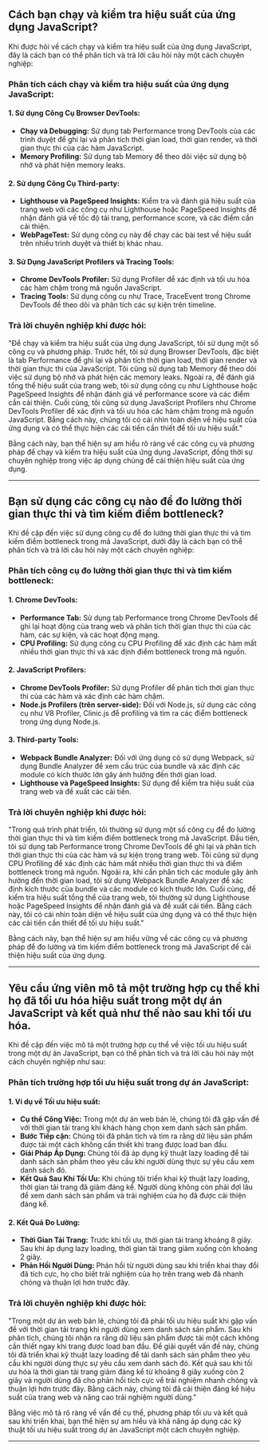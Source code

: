 ## Cách bạn chạy và kiểm tra hiệu suất của ứng dụng JavaScript?

Khi được hỏi về cách chạy và kiểm tra hiệu suất của ứng dụng JavaScript, đây là cách bạn có thể phân tích và trả lời câu hỏi này một cách chuyên nghiệp:

### Phân tích cách chạy và kiểm tra hiệu suất của ứng dụng JavaScript:

#### 1. **Sử dụng Công Cụ Browser DevTools:**

- **Chạy và Debugging:** Sử dụng tab Performance trong DevTools của các trình duyệt để ghi lại và phân tích thời gian load, thời gian render, và thời gian thực thi của các hàm JavaScript.
- **Memory Profiling:** Sử dụng tab Memory để theo dõi việc sử dụng bộ nhớ và phát hiện memory leaks.

#### 2. **Sử dụng Công Cụ Third-party:**

- **Lighthouse và PageSpeed Insights:** Kiểm tra và đánh giá hiệu suất của trang web với các công cụ như Lighthouse hoặc PageSpeed Insights để nhận đánh giá về tốc độ tải trang, performance score, và các điểm cần cải thiện.
- **WebPageTest:** Sử dụng công cụ này để chạy các bài test về hiệu suất trên nhiều trình duyệt và thiết bị khác nhau.

#### 3. **Sử Dụng JavaScript Profilers và Tracing Tools:**

- **Chrome DevTools Profiler:** Sử dụng Profiler để xác định và tối ưu hóa các hàm chậm trong mã nguồn JavaScript.
- **Tracing Tools:** Sử dụng công cụ như Trace, TraceEvent trong Chrome DevTools để theo dõi và phân tích các sự kiện trên timeline.

### Trả lời chuyên nghiệp khi được hỏi:

"Để chạy và kiểm tra hiệu suất của ứng dụng JavaScript, tôi sử dụng một số công cụ và phương pháp. Trước hết, tôi sử dụng Browser DevTools, đặc biệt là tab Performance để ghi lại và phân tích thời gian load, thời gian render và thời gian thực thi của JavaScript. Tôi cũng sử dụng tab Memory để theo dõi việc sử dụng bộ nhớ và phát hiện các memory leaks. Ngoài ra, để đánh giá tổng thể hiệu suất của trang web, tôi sử dụng công cụ như Lighthouse hoặc PageSpeed Insights để nhận đánh giá về performance score và các điểm cần cải thiện. Cuối cùng, tôi cũng sử dụng JavaScript Profilers như Chrome DevTools Profiler để xác định và tối ưu hóa các hàm chậm trong mã nguồn JavaScript. Bằng cách này, chúng tôi có cái nhìn toàn diện về hiệu suất của ứng dụng và có thể thực hiện các cải tiến cần thiết để tối ưu hiệu suất."

Bằng cách này, bạn thể hiện sự am hiểu rõ ràng về các công cụ và phương pháp để chạy và kiểm tra hiệu suất của ứng dụng JavaScript, đồng thời sự chuyên nghiệp trong việc áp dụng chúng để cải thiện hiệu suất của ứng dụng.

---

## Bạn sử dụng các công cụ nào để đo lường thời gian thực thi và tìm kiếm điểm bottleneck?

Khi đề cập đến việc sử dụng công cụ để đo lường thời gian thực thi và tìm kiếm điểm bottleneck trong mã JavaScript, dưới đây là cách bạn có thể phân tích và trả lời câu hỏi này một cách chuyên nghiệp:

### Phân tích công cụ đo lường thời gian thực thi và tìm kiếm bottleneck:

#### 1. **Chrome DevTools:**

- **Performance Tab:** Sử dụng tab Performance trong Chrome DevTools để ghi lại hoạt động của trang web và phân tích thời gian thực thi của các hàm, các sự kiện, và các hoạt động mạng.
- **CPU Profiling:** Sử dụng công cụ CPU Profiling để xác định các hàm mất nhiều thời gian thực thi và xác định điểm bottleneck trong mã nguồn.

#### 2. **JavaScript Profilers:**

- **Chrome DevTools Profiler:** Sử dụng Profiler để phân tích thời gian thực thi của các hàm và xác định các hàm chậm.
- **Node.js Profilers (trên server-side):** Đối với Node.js, sử dụng các công cụ như V8 Profiler, Clinic.js để profiling và tìm ra các điểm bottleneck trong ứng dụng Node.js.

#### 3. **Third-party Tools:**

- **Webpack Bundle Analyzer:** Đối với ứng dụng có sử dụng Webpack, sử dụng Bundle Analyzer để xem cấu trúc của bundle và xác định các module có kích thước lớn gây ảnh hưởng đến thời gian load.
- **Lighthouse và PageSpeed Insights:** Sử dụng để kiểm tra hiệu suất của trang web và đề xuất các cải tiến.

### Trả lời chuyên nghiệp khi được hỏi:

"Trong quá trình phát triển, tôi thường sử dụng một số công cụ để đo lường thời gian thực thi và tìm kiếm điểm bottleneck trong mã JavaScript. Đầu tiên, tôi sử dụng tab Performance trong Chrome DevTools để ghi lại và phân tích thời gian thực thi của các hàm và sự kiện trong trang web. Tôi cũng sử dụng CPU Profiling để xác định các hàm mất nhiều thời gian thực thi và điểm bottleneck trong mã nguồn. Ngoài ra, khi cần phân tích các module gây ảnh hưởng đến thời gian load, tôi sử dụng Webpack Bundle Analyzer để xác định kích thước của bundle và các module có kích thước lớn. Cuối cùng, để kiểm tra hiệu suất tổng thể của trang web, tôi thường sử dụng Lighthouse hoặc PageSpeed Insights để nhận đánh giá và đề xuất cải tiến. Bằng cách này, tôi có cái nhìn toàn diện về hiệu suất của ứng dụng và có thể thực hiện các cải tiến cần thiết để tối ưu hiệu suất."

Bằng cách này, bạn thể hiện sự am hiểu vững về các công cụ và phương pháp để đo lường và tìm kiếm điểm bottleneck trong mã JavaScript để cải thiện hiệu suất của ứng dụng.

---

## Yêu cầu ứng viên mô tả một trường hợp cụ thể khi họ đã tối ưu hóa hiệu suất trong một dự án JavaScript và kết quả như thế nào sau khi tối ưu hóa.

Khi đề cập đến việc mô tả một trường hợp cụ thể về việc tối ưu hiệu suất trong một dự án JavaScript, bạn có thể phân tích và trả lời câu hỏi này một cách chuyên nghiệp như sau:

### Phân tích trường hợp tối ưu hiệu suất trong dự án JavaScript:

#### 1. **Ví dụ về Tối ưu hiệu suất:**

- **Cụ thể Công Việc:** Trong một dự án web bán lẻ, chúng tôi đã gặp vấn đề với thời gian tải trang khi khách hàng chọn xem danh sách sản phẩm.
- **Bước Tiếp cận:** Chúng tôi đã phân tích và tìm ra rằng dữ liệu sản phẩm được tải một cách không cần thiết khi trang được load ban đầu.
- **Giải Pháp Áp Dụng:** Chúng tôi đã áp dụng kỹ thuật lazy loading để tải danh sách sản phẩm theo yêu cầu khi người dùng thực sự yêu cầu xem danh sách đó.
- **Kết Quả Sau Khi Tối Ưu:** Khi chúng tôi triển khai kỹ thuật lazy loading, thời gian tải trang đã giảm đáng kể. Người dùng không còn phải đợi lâu để xem danh sách sản phẩm và trải nghiệm của họ đã được cải thiện đáng kể.

#### 2. **Kết Quả Đo Lường:**

- **Thời Gian Tải Trang:** Trước khi tối ưu, thời gian tải trang khoảng 8 giây. Sau khi áp dụng lazy loading, thời gian tải trang giảm xuống còn khoảng 2 giây.
- **Phản Hồi Người Dùng:** Phản hồi từ người dùng sau khi triển khai thay đổi đã tích cực, họ cho biết trải nghiệm của họ trên trang web đã nhanh chóng và thuận lợi hơn trước đây.

### Trả lời chuyên nghiệp khi được hỏi:

"Trong một dự án web bán lẻ, chúng tôi đã phải tối ưu hiệu suất khi gặp vấn đề với thời gian tải trang khi người dùng xem danh sách sản phẩm. Sau khi phân tích, chúng tôi nhận ra rằng dữ liệu sản phẩm được tải một cách không cần thiết ngay khi trang được load ban đầu. Để giải quyết vấn đề này, chúng tôi đã triển khai kỹ thuật lazy loading để tải danh sách sản phẩm theo yêu cầu khi người dùng thực sự yêu cầu xem danh sách đó. Kết quả sau khi tối ưu hóa là thời gian tải trang giảm đáng kể từ khoảng 8 giây xuống còn 2 giây và người dùng đã cho phản hồi tích cực về trải nghiệm nhanh chóng và thuận lợi hơn trước đây. Bằng cách này, chúng tôi đã cải thiện đáng kể hiệu suất của trang web và nâng cao trải nghiệm người dùng."

Bằng việc mô tả rõ ràng về vấn đề cụ thể, phương pháp tối ưu và kết quả sau khi triển khai, bạn thể hiện sự am hiểu và khả năng áp dụng các kỹ thuật tối ưu hiệu suất trong dự án JavaScript một cách chuyên nghiệp.

---
